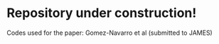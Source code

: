 # Repository under construction!

Codes used for the paper: Gomez-Navarro et al (submitted to JAMES)
